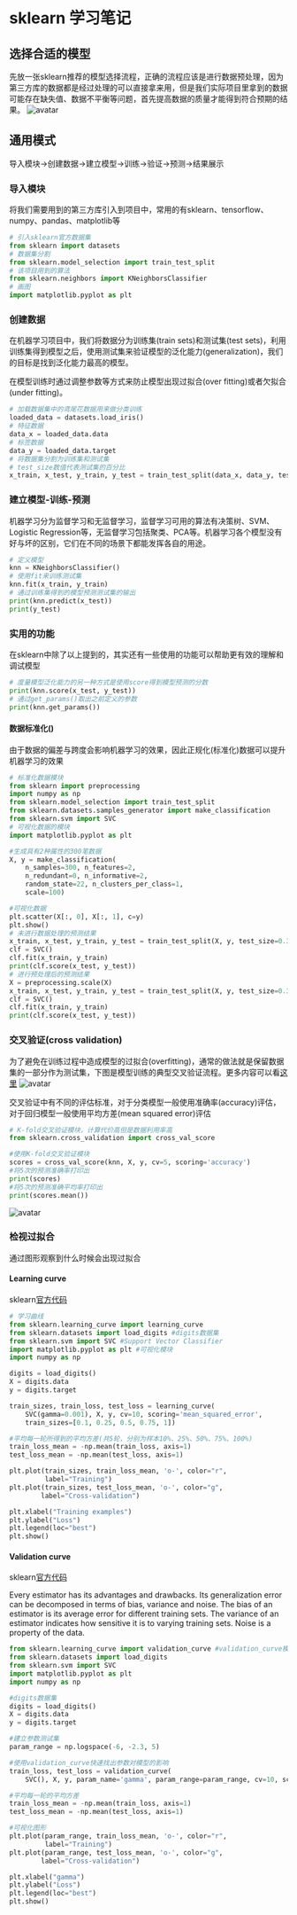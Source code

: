 sklearn 学习笔记
===

## 选择合适的模型
先放一张sklearn推荐的模型选择流程，正确的流程应该是进行数据预处理，因为第三方库的数据都是经过处理的可以直接拿来用，但是我们实际项目里拿到的数据可能存在缺失值、数据不平衡等问题，首先提高数据的质量才能得到符合预期的结果。
![avatar](/img/estimator.jpg)

## 通用模式
导入模块->创建数据->建立模型->训练->验证->预测->结果展示

### 导入模块
将我们需要用到的第三方库引入到项目中，常用的有sklearn、tensorflow、numpy、pandas、matplotlib等

```python
# 引入sklearn官方数据集
from sklearn import datasets
# 数据集分割
from sklearn.model_selection import train_test_split
# 该项目用到的算法
from sklearn.neighbors import KNeighborsClassifier
# 画图
import matplotlib.pyplot as plt
```

### 创建数据
在机器学习项目中，我们将数据分为训练集(train sets)和测试集(test sets)，利用训练集得到模型之后，使用测试集来验证模型的泛化能力(generalization)，我们的目标是找到泛化能力最高的模型。

在模型训练时通过调整参数等方式来防止模型出现过拟合(over fitting)或者欠拟合(under fitting)。

```python
# 加载数据集中的鸢尾花数据用来做分类训练
loaded_data = datasets.load_iris()
# 特征数据
data_x = loaded_data.data
# 标签数据
data_y = loaded_data.target
# 将数据集分割为训练集和测试集
# test_size数值代表测试集的百分比
x_train, x_test, y_train, y_test = train_test_split(data_x, data_y, test_size=0.3)
```

### 建立模型-训练-预测
机器学习分为监督学习和无监督学习，监督学习可用的算法有决策树、SVM、Logistic Regression等，无监督学习包括聚类、PCA等。机器学习各个模型没有好与坏的区别，它们在不同的场景下都能发挥各自的用途。
```python
# 定义模型
knn = KNeighborsClassifier()
# 使用fit来训练测试集
knn.fit(x_train, y_train)
# 通过训练集得到的模型预测测试集的输出
print(knn.predict(x_test))
print(y_test)
```

### 实用的功能
在sklearn中除了以上提到的，其实还有一些使用的功能可以帮助更有效的理解和调试模型
```python
# 度量模型泛化能力的另一种方式是使用score得到模型预测的分数
print(knn.score(x_test, y_test))
# 通过get_params()取出之前定义的参数
print(knn.get_params())
```

#### 数据标准化()
由于数据的偏差与跨度会影响机器学习的效果，因此正规化(标准化)数据可以提升机器学习的效果
```python
# 标准化数据模块
from sklearn import preprocessing
import numpy as np
from sklearn.model_selection import train_test_split
from sklearn.datasets.samples_generator import make_classification
from sklearn.svm import SVC
# 可视化数据的模块
import matplotlib.pyplot as plt

#生成具有2种属性的300笔数据
X, y = make_classification(
    n_samples=300, n_features=2,
    n_redundant=0, n_informative=2, 
    random_state=22, n_clusters_per_class=1, 
    scale=100)

#可视化数据
plt.scatter(X[:, 0], X[:, 1], c=y)
plt.show()
# 未进行数据处理的预测结果
x_train, x_test, y_train, y_test = train_test_split(X, y, test_size=0.3)
clf = SVC()
clf.fit(x_train, y_train)
print(clf.score(x_test, y_test))
# 进行预处理后的预测结果
X = preprocessing.scale(X)
x_train, x_test, y_train, y_test = train_test_split(X, y, test_size=0.3)
clf = SVC()
clf.fit(x_train, y_train)
print(clf.score(x_test, y_test))
```

### 交叉验证(cross validation)
为了避免在训练过程中造成模型的过拟合(overfitting)，通常的做法就是保留数据集的一部分作为测试集，下图是模型训练的典型交叉验证流程。更多内容可以看[这里](https://scikit-learn.org/stable/modules/cross_validation.html)
![avatar](/img/cros_val.jpg)

交叉验证中有不同的评估标准，对于分类模型一般使用准确率(accuracy)评估，对于回归模型一般使用平均方差(mean squared error)评估
```python
# K-fold交叉验证模块，计算代价高但是数据利用率高
from sklearn.cross_validation import cross_val_score

#使用K-fold交叉验证模块
scores = cross_val_score(knn, X, y, cv=5, scoring='accuracy')
#将5次的预测准确率打印出
print(scores)
#将5次的预测准确平均率打印出
print(scores.mean())
```
![avatar](/img/kfold.jpg)

### 检视过拟合
通过图形观察到什么时候会出现过拟合

#### Learning curve
sklearn[官方代码](https://scikit-learn.org/stable/auto_examples/model_selection/plot_learning_curve.html?highlight=learning_curve)
```python
# 学习曲线
from sklearn.learning_curve import learning_curve
from sklearn.datasets import load_digits #digits数据集
from sklearn.svm import SVC #Support Vector Classifier
import matplotlib.pyplot as plt #可视化模块
import numpy as np

digits = load_digits()
X = digits.data
y = digits.target

train_sizes, train_loss, test_loss = learning_curve(
    SVC(gamma=0.001), X, y, cv=10, scoring='mean_squared_error',
    train_sizes=[0.1, 0.25, 0.5, 0.75, 1])

#平均每一轮所得到的平均方差(共5轮，分别为样本10%、25%、50%、75%、100%)
train_loss_mean = -np.mean(train_loss, axis=1)
test_loss_mean = -np.mean(test_loss, axis=1)

plt.plot(train_sizes, train_loss_mean, 'o-', color="r",
         label="Training")
plt.plot(train_sizes, test_loss_mean, 'o-', color="g",
        label="Cross-validation")

plt.xlabel("Training examples")
plt.ylabel("Loss")
plt.legend(loc="best")
plt.show()
```

#### Validation curve
sklearn[官方代码](https://scikit-learn.org/stable/auto_examples/model_selection/plot_validation_curve.html#sphx-glr-auto-examples-model-selection-plot-validation-curve-py)

Every estimator has its advantages and drawbacks. Its generalization error can be decomposed in terms of bias, variance and noise. The bias of an estimator is its average error for different training sets. The variance of an estimator indicates how sensitive it is to varying training sets. Noise is a property of the data.
```python
from sklearn.learning_curve import validation_curve #validation_curve模块
from sklearn.datasets import load_digits 
from sklearn.svm import SVC 
import matplotlib.pyplot as plt 
import numpy as np

#digits数据集
digits = load_digits()
X = digits.data
y = digits.target

#建立参数测试集
param_range = np.logspace(-6, -2.3, 5)

#使用validation_curve快速找出参数对模型的影响
train_loss, test_loss = validation_curve(
    SVC(), X, y, param_name='gamma', param_range=param_range, cv=10, scoring='mean_squared_error')

#平均每一轮的平均方差
train_loss_mean = -np.mean(train_loss, axis=1)
test_loss_mean = -np.mean(test_loss, axis=1)

#可视化图形
plt.plot(param_range, train_loss_mean, 'o-', color="r",
         label="Training")
plt.plot(param_range, test_loss_mean, 'o-', color="g",
        label="Cross-validation")

plt.xlabel("gamma")
plt.ylabel("Loss")
plt.legend(loc="best")
plt.show()
```